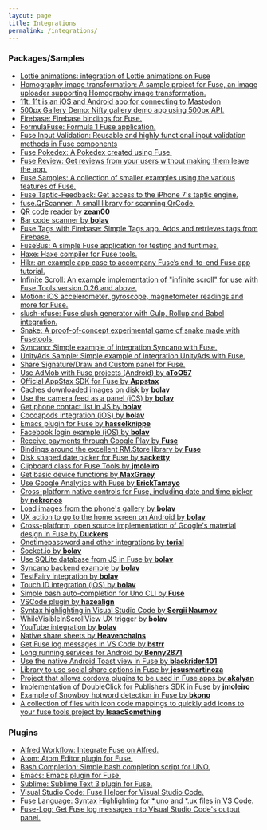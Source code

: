 ```yaml
---
layout: page
title: Integrations
permalink: /integrations/
---
```


### Packages/Samples
- <a href="https://github.com/rbtech/fuse-lottie" target="_blank"> Lottie animations: integration of Lottie animations on Fuse</a>
- <a href="https://github.com/naosk8/fuse-homography-image-uploader" target="_blank"> Homography image transformation: A sample project for Fuse, an image uploader supporting Homography image transformation.</a>
- <a href="https://github.com/jeroensmeets/mastodon-app" target="_blank"> 11t: 11t is an iOS and Android app for connecting to Mastodon</a>
- <a href="https://github.com/jveres/D500px" target="_blank"> 500px Gallery Demo: Nifty gallery demo app using 500px API.</a>
- <a href="https://github.com/fuse-compound/Fuse.Firebase" target="_blank"> Firebase: Firebase bindings for Fuse.</a>
- <a href="https://github.com/sanderdan/FormulaFuse" target="_blank"> FormulaFuse: Formula 1 Fuse application.</a>
- <a href="https://github.com/mokko-labs/fuse-input-validation" target="_blank"> Fuse Input Validation: Reusable and highly functional input validation methods in Fuse components </a>
- <a href="https://github.com/franzsilva/FusePokeDex" target="_blank"> Fuse Pokedex: A Pokedex created using Fuse.</a>
- <a href="https://github.com/LuisRodriguezLD/Fuse-RequestReview" target="_blank"> Fuse Review: Get reviews from your users without making them leave the app.</a>
- <a href="https://github.com/fusetools/fuse-samples" target="_blank"> Fuse Samples: A collection of smaller examples using the various features of Fuse. </a>
- <a href="https://github.com/LuisRodriguezLD/Fuse-TapticFeedback" target="_blank"> Fuse Taptic-Feedback: Get access to the iPhone 7's taptic engine.</a>
- <a href="https://github.com/glenfordwilliams/fuse.QrScanner" target="_blank"> fuse.QrScanner: A small library for scanning QrCode.</a>
- <a href="https://github.com/zean00/fuse-qreader">QR code reader  by <strong>zean00</strong></a>
- <a href="https://github.com/bolav/fuse-barcodescanner">Bar code scanner by <strong>bolav</strong></a>
- <a href="https://github.com/LuisRodriguezLD/Fuse-Tags-with-Firebase" target="_blank"> Fuse Tags with Firebase: Simple Tags app. Adds and retrieves tags from Firebase.</a>
- <a href="http://tmn.github.io/FuseBus/" target="_blank"> FuseBus: A simple Fuse application for testing and funtimes.</a>
- <a href="https://github.com/elsassph/fusetools-haxe" target="_blank"> Haxe: Haxe compiler for Fuse tools.</a>
- <a href="https://github.com/fuse-open/hikr" target="_blank"> Hikr: an example app case to accompany Fuse’s end-to-end Fuse app tutorial.</a>
- <a href="https://bitbucket.org/uzeidurs/fuse-infinite-scroll " target="_blank"> Infinite Scroll: An example implementation of "infinite scroll" for use with Fuse Tools version 0.26 and above.</a>
- <a href="https://github.com/AlexGustafsson/fuse-motion" target="_blank"> Motion: iOS accelerometer, gyroscope, magnetometer readings and more for Fuse.</a>
- <a href="https://www.npmjs.com/package/slush-xfuse" target="_blank"> slush-xfuse: Fuse slush generator with Gulp, Rollup and Babel integration.</a>
- <a href="https://bitbucket.org/uzeidurs/fuse-snake/" target="_blank"> Snake: A proof-of-concept experimental game of snake made with Fusetools.</a>
- <a href="https://github.com/Syncano/syncano-fuse-example" target="_blank"> Syncano: Simple example of integration Syncano with Fuse.</a>
- <a href="https://github.com/englekk/Fusetools_UnityAdsSample" target="_blank"> UnityAds Sample: Simple example of integration UnityAds with Fuse.</a>
- <a href="https://github.com/ckarmy/fuse-signature-savePanel" target="_blank"> Share Signature/Draw and Custom panel for Fuse. </a>
- <a href="https://github.com/aToO57/AdMob">Use AdMob with Fuse projects (Android) by <strong>aToO57</strong></a>
- <a href="https://github.com/Appstax/appstax-fuse">Official AppStax SDK for Fuse by <strong>Appstax</strong></a>
- <a href="https://github.com/bolav/fuse-cachingimagesource">Caches downloaded images on disk by <strong>bolav</strong></a>
- <a href="https://github.com/bolav/fuse-camerapanel">Use the camera feed as a panel (iOS) by <strong>bolav</strong></a>
- <a href="https://github.com/bolav/fuse-contacts">Get phone contact list in JS by <strong>bolav</strong></a>
- <a href="https://github.com/bolav/fuse-cocoapods">Cocoapods integration (iOS) by <strong>bolav</strong></a>
- <a href="https://github.com/kristianhasselknippe/fuse-mode">Emacs plugin for Fuse by <strong>hasselknippe</strong></a>
- <a href="https://github.com/bolav/fuse-facebook-login">Facebook login example (iOS) by <strong>bolav</strong></a>
- <a href="https://github.com/fusetools/Fuse.Billing.Android">Receive payments through Google Play by <strong>Fuse</strong></a>
- <a href="https://github.com/fusetools/Fuse.RMStore">Bindings around the excellent RM.Store library by <strong>Fuse</strong></a>
- <a href="https://github.com/sacketty/fuse-customdatepicker">Disk shaped date picker for Fuse by <strong>sacketty</strong></a>
- <a href="https://github.com/jmoleiro/fuse-clipboard">Clipboard class for Fuse Tools by <strong>jmoleiro</strong></a>
- <a href="https://github.com/MaxGraey/fuse-device">Get basic device functions by <strong>MaxGraey</strong></a>
- <a href="https://github.com/ErickTamayo/fuse-google-analytics">Use Google Analytics with Fuse by <strong>ErickTamayo</strong></a>
- <a href="https://github.com/nekronos/FuseNativeControls">Cross-platform native controls for Fuse, including date and time picker by <strong>nekronos</strong></a>
- <a href="https://github.com/bolav/fuse-gallery">Load images from the phone&#39;s gallery by <strong>bolav</strong></a>
- <a href="https://github.com/bolav/fuse-homescreen">UX action to go to the home screen on Android by <strong>bolav</strong></a>
- <a href="https://github.com/Duckers/Fuse.MaterialDesign">Cross-platform, open source implementation of Google&#39;s material design in Fuse by <strong>Duckers</strong></a>
- <a href="https://github.com/torial/fuse-community">Onetimepassword and other integrations by <strong>torial</strong></a>
- <a href="https://github.com/bolav/fuse-example-using-socketio">Socket.io by <strong>bolav</strong></a>
- <a href="https://github.com/bolav/fuse-sqlite">Use SQLite database from JS in Fuse by <strong>bolav</strong></a>
- <a href="https://github.com/bolav/fuse-example-using-syncano">Syncano backend example by <strong>bolav</strong></a>
- <a href="https://github.com/bolav/fuse-testfairy">TestFairy integration by <strong>bolav</strong></a>
- <a href="https://github.com/bolav/fuse-touchid">Touch ID integration (iOS) by <strong>bolav</strong></a>
- <a href="https://github.com/fusetools/UnoBashCompletion">Simple bash auto-completion for Uno CLI by <strong>Fuse</strong></a>
- <a href="https://github.com/Hazealign/vscode-fuse">VSCode plugin by <strong>hazealign</strong></a>
- <a href="https://marketplace.visualstudio.com/items?itemName=naumovs.vscode-fuse-syntax">Syntax highlighting in Visual Studio Code by <strong>Sergii Naumov</strong></a>
- <a href="https://github.com/bolav/fuse-whilevisibleinscrollview">WhileVisibleInScrollView UX trigger by <strong>bolav</strong></a>
- <a href="https://github.com/bolav/fuse-youtube">YouTube integration by <strong>bolav</strong></a>
- <a href="https://github.com/heavenchains/FuseShareSheet">Native share sheets by <strong>Heavenchains</strong></a>
- <a href="https://github.com/bstrr/vscode-fuse-log">Get Fuse log messages in VS Code by <strong>bstrr</strong></a>
- <a href="https://github.com/benny2871/fuse-backgroundservice">Long running services for Android by <strong>Benny2871</strong></a>
- <a href="https://github.com/blackrider401/Fuse_Android_Toast">Use the native Android Toast view in Fuse by <strong>blackrider401</strong></a>
- <a href="https://github.com/jesusmartinoza/Fuse.SocialShare">Library to use social share options in Fuse by <strong>jesusmartinoza</strong></a>
- <a href="https://github.com/akalyan/fuse-cordova-bridge">Project that allows cordova plugins to be used in Fuse apps by <strong>akalyan</strong></a>
- <a href="https://github.com/jmoleiro/fuse-dfp">Implementation of DoubleClick for Publishers SDK in Fuse by <strong>jmoleiro</strong></a>
- <a href="https://github.com/bkono/listenup">Example of Snowboy hotword detection in Fuse by <strong>bkono</strong></a>
- <a href="https://github.com/IsaacSomething/fuse-tools-icon-sets">A collection of files with icon code mappings to quickly add icons to your fuse tools project by <strong>IsaacSomething</strong></a>


### Plugins
- <a href="https://github.com/Hazealign/fuse-alfred-workflow" target="_blank">Alfred Workflow: Integrate Fuse on Alfred.</a>
- <a href="https://github.com/fusetools/Fuse.AtomPlugin" target="_blank">Atom: Atom Editor plugin for Fuse.</a>
- <a href="https://github.com/fusetools/UnoBashCompletion" target="_blank">Bash Completion: Simple bash completion script for UNO.</a>
- <a href="https://github.com/kristianhasselknippe/fuse-mode" target="_blank">Emacs: Emacs plugin for Fuse.</a>
- <a href="https://github.com/fusetools/Fuse.SublimePlugin" target="_blank">Sublime: Sublime Text 3 plugin for Fuse.</a>
- <a href="https://github.com/Hazealign/vscode-fuse" target="_blank">Visual Studio Code: Fuse Helper for Visual Studio Code.</a>
- <a href="https://marketplace.visualstudio.com/items?itemName=naumovs.vscode-fuse-syntax" target="_blank">Fuse Language: Syntax Highlighting for *.uno and *.ux files in VS Code.</a>
- <a href="https://github.com/bstrr/vscode-fuse-log" target="_blank">Fuse-Log: Get Fuse log messages into Visual Studio Code's output panel.</a>